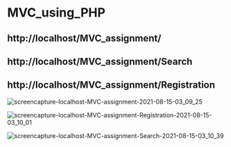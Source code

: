 # MVC_using_PHP

##  http://localhost/MVC_assignment/
##  http://localhost/MVC_assignment/Search
##  http://localhost/MVC_assignment/Registration

![screencapture-localhost-MVC-assignment-2021-08-15-03_09_25](https://user-images.githubusercontent.com/62234623/129460738-293850bd-9797-49a1-a14f-4aebd70fb4be.png)

![screencapture-localhost-MVC-assignment-Registration-2021-08-15-03_10_01](https://user-images.githubusercontent.com/62234623/129460744-e42efd8f-9a3a-4525-837a-bd4189337185.png)

![screencapture-localhost-MVC-assignment-Search-2021-08-15-03_10_39](https://user-images.githubusercontent.com/62234623/129460747-0e05e2b9-0823-49f5-ab6b-7b8540dcc654.png)
